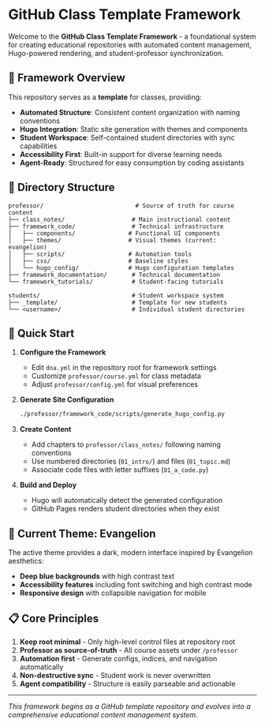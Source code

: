 # GitHub Class Template Framework

Welcome to the **GitHub Class Template Framework** - a foundational system for creating educational repositories with automated content management, Hugo-powered rendering, and student-professor synchronization.

## 🎯 Framework Overview

This repository serves as a **template** for classes, providing:

- **Automated Structure**: Consistent content organization with naming conventions
- **Hugo Integration**: Static site generation with themes and components  
- **Student Workspace**: Self-contained student directories with sync capabilities
- **Accessibility First**: Built-in support for diverse learning needs
- **Agent-Ready**: Structured for easy consumption by coding assistants

## 📁 Directory Structure

```
professor/                          # Source of truth for course content
├── class_notes/                   # Main instructional content
├── framework_code/                # Technical infrastructure
│   ├── components/               # Functional UI components
│   ├── themes/                   # Visual themes (current: evangelion)
│   ├── scripts/                  # Automation tools
│   ├── css/                      # Baseline styles
│   └── hugo_config/              # Hugo configuration templates
├── framework_documentation/       # Technical documentation
└── framework_tutorials/           # Student-facing tutorials

students/                          # Student workspace system
├── _template/                     # Template for new students
└── <username>/                    # Individual student directories
```

## 🚀 Quick Start

1. **Configure the Framework**
   - Edit `dna.yml` in the repository root for framework settings
   - Customize `professor/course.yml` for class metadata
   - Adjust `professor/config.yml` for visual preferences

2. **Generate Site Configuration**
   ```bash
   ./professor/framework_code/scripts/generate_hugo_config.py
   ```

3. **Create Content**
   - Add chapters to `professor/class_notes/` following naming conventions
   - Use numbered directories (`01_intro/`) and files (`01_topic.md`)
   - Associate code files with letter suffixes (`01_a_code.py`)

4. **Build and Deploy**
   - Hugo will automatically detect the generated configuration
   - GitHub Pages renders student directories when they exist

## 🎨 Current Theme: Evangelion

The active theme provides a dark, modern interface inspired by Evangelion aesthetics:
- **Deep blue backgrounds** with high contrast text
- **Accessibility features** including font switching and high contrast mode
- **Responsive design** with collapsible navigation for mobile

## 📋 Core Principles

1. **Keep root minimal** - Only high-level control files at repository root
2. **Professor as source-of-truth** - All course assets under `/professor`
3. **Automation first** - Generate configs, indices, and navigation automatically
4. **Non-destructive sync** - Student work is never overwritten
5. **Agent compatibility** - Structure is easily parseable and actionable

---

*This framework begins as a GitHub template repository and evolves into a comprehensive educational content management system.* 